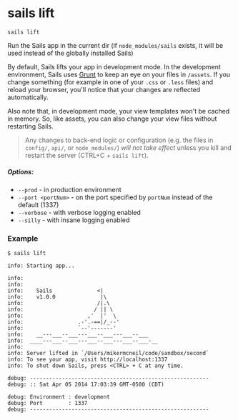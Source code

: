 # sails lift

```usage
sails lift
```

Run the Sails app in the current dir (if `node_modules/sails` exists, it will be used instead of the globally installed Sails)

By default, Sails lifts your app in development mode.  In the development environment, Sails uses [Grunt](TODO) to keep an eye on your files in `/assets`. If you change something (for example in one of your `.css` or `.less` files) and reload your browser, you'll notice that your changes are reflected automatically.

Also note that, in development mode, your view templates won't be cached in memory.  So, like assets, you can also change your view files without restarting Sails.

> Any changes to back-end logic or configuration (e.g. the files in `config/`, `api/`, or `node_modules/`) _will not take effect_ unless you kill and restart the server (CTRL+C  + `sails lift`).

##### Options:

  * `--prod` - in production environment
  * `--port <portNum>` - on the port specified by `portNum` instead of the default (1337)
  * `--verbose` - with verbose logging enabled
  * `--silly` - with insane logging enabled


### Example

```text
$ sails lift

info: Starting app...

info:
info:
info:    Sails              <|
info:    v1.0.0              |\
info:                       /|.\
info:                      / || \
info:                    ,'  |'  \
info:                 .-'.-==|/_--'
info:                 `--'-------'
info:    __---___--___---___--___---___--___
info:  ____---___--___---___--___---___--___-__
info:
info: Server lifted in `/Users/mikermcneil/code/sandbox/second`
info: To see your app, visit http://localhost:1337
info: To shut down Sails, press <CTRL> + C at any time.

debug: --------------------------------------------------------
debug: :: Sat Apr 05 2014 17:03:39 GMT-0500 (CDT)

debug: Environment : development
debug: Port        : 1337
debug: --------------------------------------------------------
```








<docmeta name="displayName" value="sails lift">
<docmeta name="pageType" value="command">
